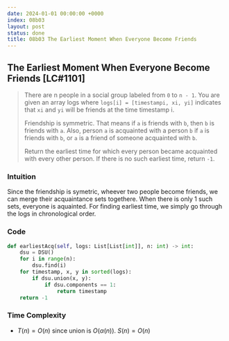 ```yaml
---
date: 2024-01-01 00:00:00 +0000
index: 08b03
layout: post
status: done
title: 08b03 The Earliest Moment When Everyone Become Friends
---
```



## The Earliest Moment When Everyone Become Friends [LC#1101]
> There are n people in a social group labeled from `0` to `n - 1`. You are given an array logs where `logs[i] = [timestampi, xi, yi]` indicates that `xi` and `yi` will be friends at the time timestamp i.
>
> Friendship is symmetric. That means if `a` is friends with `b`, then `b` is friends with `a`. Also, person `a` is acquainted with a person `b` if `a` is friends with `b`, or `a` is a friend of someone acquainted with `b`.
>
> Return the earliest time for which every person became acquainted with every other person. If there is no such earliest time, return `-1`.

### Intuition

Since the friendship is symetric, wheever two people become friends, we can merge their acquaintance sets togethere. When there is only 1 such sets, everyone is aquainted. For finding earliest time, we simply go through the logs in chronological order. 

### Code

```python
def earliestAcq(self, logs: List[List[int]], n: int) -> int:
    dsu = DSU()
    for i in range(n):
        dsu.find(i)
    for timestamp, x, y in sorted(logs):
        if dsu.union(x, y):
            if dsu.components == 1:
                return timestamp
    return -1
```

### Time Complexity

- $T(n) = O(n)$ since union is $O(\alpha(n))$. $S(n) = O(n)$